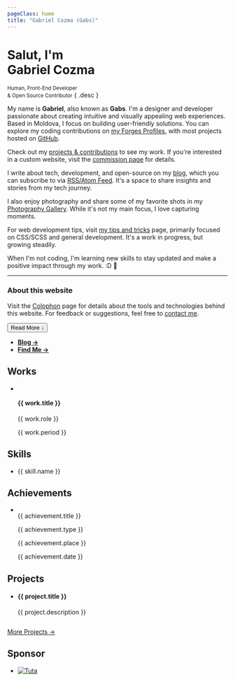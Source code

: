 ```yaml
---
pageClass: home
title: "Gabriel Cozma (Gabs)"
---
```


# Salut, I'm <br><span>Gabriel Cozma</span>

<small>Human, Front-End Developer <br>& Open Source Contributor</small> { .desc }

<div class="fade-text">

My name is **Gabriel**, also known as **Gabs**. I'm a designer and developer passionate about creating intuitive and visually appealing web experiences. Based in <span class="🇲🇩">Moldova</span>, I focus on building user-friendly solutions. You can explore my coding contributions on [my Forges Profiles](/find#contributions), with most projects hosted on [GitHub](https://github.com/GabsEdits).

Check out my [projects & contributions](/projects) to see my work. If you're interested in a custom website, visit the [commission page](/commissions) for details.

I write about tech, development, and open-source on my [blog](/blog/), which you can subscribe to via [RSS/Atom Feed](/atom.xml). It's a space to share insights and stories from my tech journey.

I also enjoy photography and share some of my favorite shots in my [Photography Gallery](https://photo.gxbs.dev). While it's not my main focus, I love capturing moments.

For web development tips, visit [my tips and tricks](https://tips.gxbs.dev) page, primarily focused on CSS/SCSS and general development. It's a work in progress, but growing steadily.

When I'm not coding, I'm learning new skills to stay updated and make a positive impact through my work. :D :rocket:

---

### About this website

Visit the [Colophon](/colophon) page for details about the tools and technologies behind this website. For feedback or suggestions, feel free to [contact me](/find).

</div>

<div class="button-center">
<button class="action-button" id="read-more-button">Read More ↓</button>
</div>

<section class="cards">

- [**Blog →**](/blog)
- [**Find Me →**](/find)

</section>

## Works

<div class="works">
  <ul>
    <li v-for="work in [
      {
        title: 'Vanilla OS',
        role: 'Volunteer (& more) - Team Member',
        period: 'Jul. 2024 - Present',
        adaptiveLogo: true
      },
      {
        title: 'Bottles',
        role: 'Volunteer - Team Member',
        period: 'Oct. 2024 - Present',
        adaptiveLogo: true
      },
      {
        title: 'HackClub',
        role: 'Community Member',
        period: 'Dec. 2024 - Present',
      }
    ]" :key="work.title" class="work-item">
      <div class="work-info">
        <img :src="`/assets/works/${work.title.replace(/\s+/g, '').toLowerCase()}${work.adaptiveLogo ? isDarkMode ? '-dark' : '-light' : ''}.svg#static`" :alt="`${work.title} Logo`">
        <div class="work-desc">
          <h4>{{ work.title }}</h4>
          <p>{{ work.role }}</p>
        </div>
      </div>
      <p class="work-period">{{ work.period }}</p>
    </li>
  </ul>
</div>

## Skills

<ul class="skills">
  <li v-for="skill in [
    { name: 'HTML', link: 'https://developer.mozilla.org/en-US/docs/Web/HTML' },
    { name: 'CSS', link: 'https://developer.mozilla.org/en-US/docs/Web/CSS' },
    { name: 'JavaScript', link: 'https://developer.mozilla.org/en-US/docs/Web/JavaScript' },
    { name: 'TypeScript', link: 'https://www.typescriptlang.org/' },
    { name: 'Vue.js', link: 'https://vuejs.org/' },
    { name: 'Next.js', link: 'https://nextjs.org/' },
    { name: 'Nuxt', link: 'https://nuxt.com/' },
    { name: 'Vite', link: 'https://vitejs.dev/' },
    { name: 'React', link: 'https://react.dev/' },
    { name: 'Astro', link: 'https://astro.build/' },
    { name: 'Svelte', link: 'https://svelte.dev/' },
    { name: 'Fresh.js', link: 'https://fresh.deno.dev/' },
    { name: 'Hono', link: 'https://hono.dev/' },
    { name: 'Java', link: 'https://www.java.com/' },
    { name: 'Liquid', link: 'https://shopify.github.io/liquid/' },
    { name: 'Tailwind CSS', link: 'https://tailwindcss.com/' },
    { name: 'Sass', link: 'https://sass-lang.com/' },
    { name: 'Node.js', link: 'https://nodejs.org/' },
    { name: 'Deno', link: 'https://deno.land/' },
    { name: 'Docker', link: 'https://www.docker.com/' },
    { name: 'Git', link: 'https://git-scm.com/' },
    { name: 'Bash', link: 'https://www.gnu.org/software/bash/' },
    { name: 'DevOps', link: 'https://azure.microsoft.com/en-us/solutions/devops/' },
    { name: 'GitHub Actions', link: 'https://github.com/features/actions' },
    { name: 'Release Management', link: 'https://en.wikipedia.org/wiki/Release_management' },
    { name: '& learning other skills', link: '#' }
  ]" :key="skill.name">
    <a :href="skill.link" target="_blank" rel="noopener noreferrer">{{ skill.name }}</a>
  </li>
</ul>

## Achievements

<div class="achievements">
      <ul>
        <li v-for="achievement in [
          {
            title: 'InfoMatrix 2025 (World Final)',
            link: 'https://infomatrix.ro',
            type: 'Hackathon',
            place: '🥇 Platinum Medal',
            date: 'May 2025',
          },
          {
            title: 'GitHub Foundations',
            link: 'https://www.credly.com/badges/bed86599-e2cc-443a-87fd-856d04d1cd3f/public_url',
            type: 'Certification',
            place: '',
            date: 'May 2025',
          },
          {
            title: 'IT Specialist - HTML5 Application Development',
            link: 'https://www.credly.com/badges/7b064a7b-40ae-4fa8-891f-134fda3fabb4/public_url',
            type: 'Certification',
            place: '',
            date: 'Oct. 2024',
          }
        ]" :key="achievement.title" class="achievement-item">
          <div class="achievement-info">
            <img :src="`/assets/achievements/${achievement.title.replace(/\s+/g, '').toLowerCase()}.svg#static`" :alt="`${achievement.title} Logo`">
            <div class="achievement-desc">
              <a class="achievement-title" :href="achievement.link">{{ achievement.title }}</a>
              <div class="achievement-details">
                <p class="achievement-type">{{ achievement.type }}</p>
                <p v-if="achievement.type === 'Hackathon'" class="achievement-place">{{ achievement.place }}</p>
              </div>
            </div>
          </div>
          <p class="achievement-period">{{ achievement.date }}</p>
        </li>
      </ul>
</div>

## Projects

<ul class="projects">
  <li v-for="project in [
    {
      title: 'Steno',
      link: 'https://github.com/stenodevs/steno',
      description: 'A modern and simple static site generator.'
    },
    {
      title: '@feed',
      link: 'https://jsr.io/@feed/feed',
      description: 'A fast and easy-to-use feed generator for Deno.'
    }
  ]" :key="project.title" class="project-item">
    <div class="project-info">
        <h4><a :href="project.link">{{ project.title }}</a></h4>
        <p>{{ project.description }}</p>
    </div>
      <img :src="`/assets/projects/${project.title.replace(/\s+/g, '').toLowerCase()}.png#static`" :alt="`Screenshot of ${project.title}`">
  </li>
</ul>

<div class="button-center">
<a class="action-button" href="/projects">More Projects -></a>
</div>

## Sponsor

<section class="sponsors">

- [![Tuta](https://tuta.com/assets/Logo_text.LuqsxYBF_Z2cigi2.webp#no-border#static)](https://tuta.com)

</section>

<script setup lang="ts">
import { onMounted } from 'vue';

let isDarkMode = false;

if (typeof window !== 'undefined') {
  isDarkMode = window.matchMedia('(prefers-color-scheme: dark)').matches;
}

const animate = (
  ctx: CanvasRenderingContext2D,
  snowflakes: { x: number; y: number; radius: number; speed: number; opacity: number }[],
  canvas: HTMLCanvasElement,
  maxFlakes: number,
) => {
  ctx.clearRect(0, 0, canvas.width, canvas.height);
  if (snowflakes.length < maxFlakes && Math.random() < 0.05) {
    snowflakes.push({
      x: Math.random() * canvas.width,
      y: 0,
      radius: Math.random() * 7 + 3,
      speed: Math.random() * 0.5 + 0.3,
      opacity: Math.random() * 0.6 + 0.4,
    });
  }
  snowflakes.forEach((flake) => {
    ctx.save();
    ctx.beginPath();
    for (let i = 0; i < 6; i++) {
      ctx.moveTo(flake.x, flake.y);
      ctx.lineTo(
        flake.x + Math.cos(Math.PI * 2 * i / 6) * flake.radius,
        flake.y + Math.sin(Math.PI * 2 * i / 6) * flake.radius,
      );
    }
    ctx.strokeStyle = `rgba(255, 255, 255, ${flake.opacity})`;
    ctx.lineWidth = 1.5;
    ctx.stroke();
    ctx.restore();
    flake.x += Math.sin(flake.y / 50) * 0.3;
    flake.y += flake.speed * 0.5;
    if (flake.y > canvas.height) {
      flake.y = 0;
      flake.x = Math.random() * canvas.width;
    }
  });
  requestAnimationFrame(() => animate(ctx, snowflakes, canvas, maxFlakes));
};

onMounted(() => {
  if (typeof window === 'undefined') {
    return;
  }

  if (window?.matchMedia?.("(prefers-reduced-motion: reduce)").matches) {
    return;
  }
  if (
    new Date().getMonth() === 11 && new Date().getDate() >= 23 &&
    new Date().getDate() <= 31
  ) {
    const wrapper = document.createElement("div");
    wrapper.classList.add("snow");
    wrapper.style.position = "fixed";
    wrapper.style.top = "0";
    wrapper.style.left = "0";
    wrapper.style.width = "100%";
    wrapper.style.height = "100px";
    wrapper.style.pointerEvents = "none";
    wrapper.style.zIndex = "9999";
    wrapper.style.maskImage =
      "linear-gradient(to top, rgba(0, 0, 0, 0), rgba(0, 0, 0, 1) 35px)";
    wrapper.style.transition = "opacity 0.3s ease-in-out";
    const canvas = document.createElement("canvas");
    canvas.style.width = "100%";
    canvas.style.height = "100%";
    canvas.width = window.innerWidth * 2;
    canvas.height = 200;
    wrapper.appendChild(canvas);
    document.body.appendChild(wrapper);
    const ctx = canvas.getContext("2d");
    const snowflakes: { x: number; y: number; radius: number; speed: number; opacity: number }[] = [];
    const getMaxFlakes = () => {
      return window.innerWidth <= 800 ? 25 : 50;
    };
    let maxFlakes = getMaxFlakes();
    if (ctx) {
      animate(ctx, snowflakes, canvas, maxFlakes);
    }
    window.addEventListener("resize", () => {
      canvas.width = window.innerWidth * 2;
      canvas.height = 200;
      maxFlakes = getMaxFlakes();
      if (snowflakes.length > maxFlakes) {
        snowflakes.length = maxFlakes;
      }
    });
    window.addEventListener("scroll", () => {
      const scrollTop = window.scrollY || document.documentElement.scrollTop;
      if (scrollTop > 100) {
        wrapper.style.opacity = Math.max(0, 1 - (scrollTop - 100) / 200)
          .toString();
      } else {
        wrapper.style.opacity = "1";
      }
    });
  }

  const readMoreBtn = document.querySelector('#read-more-button');
  const fadeText = document.querySelector('.fade-text');

  if (readMoreBtn && fadeText) {
    readMoreBtn.addEventListener('click', () => {
      fadeText.classList.toggle('expanded');
      readMoreBtn.textContent = fadeText.classList.contains('expanded')
        ? 'Read Less ↑'
        : 'Read More ↓';
    });
  }
});
</script>
